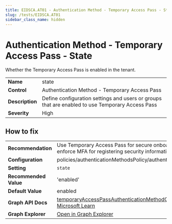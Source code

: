 ```yaml
---
title: EIDSCA.AT01 - Authentication Method - Temporary Access Pass - State
slug: /tests/EIDSCA.AT01
sidebar_class_name: hidden
---
```


# Authentication Method - Temporary Access Pass - State

Whether the Temporary Access Pass is enabled in the tenant.

| | |
|-|-|
| **Name** | state |
| **Control** | Authentication Method - Temporary Access Pass |
| **Description** | Define configuration settings and users or groups that are enabled to use Temporary Access Pass |
| **Severity** | High |

## How to fix



| | |
|-|-|
| **Recommendation** | Use Temporary Access Pass for secure onboarding users (initial password replacement) and enforce MFA for registering security information in Conditional Access Policy. |
| **Configuration** | policies/authenticationMethodsPolicy/authenticationMethodConfigurations('TemporaryAccessPass') |
| **Setting** | `state` |
| **Recommended Value** | 'enabled' |
| **Default Value** | enabled |
| **Graph API Docs** | [temporaryAccessPassAuthenticationMethodConfiguration resource type - Microsoft Graph v1.0 - Microsoft Learn](https://learn.microsoft.com/en-us/graph/api/resources/temporaryaccesspassauthenticationmethodconfiguration) |
| **Graph Explorer** | [Open in Graph Explorer](https://developer.microsoft.com/en-us/graph/graph-explorer?request=policies/authenticationMethodsPolicy/authenticationMethodConfigurations('TemporaryAccessPass')&method=GET&version=beta&GraphUrl=https://graph.microsoft.com) |



